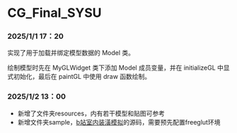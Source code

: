 # CG_Final_SYSU

### 2025/1/1 17：20
实现了用于加载并绑定模型数据的 Model 类。

绘制模型时先在 MyGLWidget 类下添加 Model 成员变量，并在 initializeGL 中显式初始化，最后在 paintGL 中使用 draw 函数绘制。

### 2025/1/2 13：00

- 新增了文件夹resources，内有若干模型和贴图可参考
- 新增文件夹sample，[b站室内装潢模拟](https://www.bilibili.com/video/BV13v4y1f7X4/?spm_id_from=333.337.search-card.all.click&vd_source=11fd0556160bb5cc3994fd10610c3d4d)的源码，需要预先配置freeglut环境
